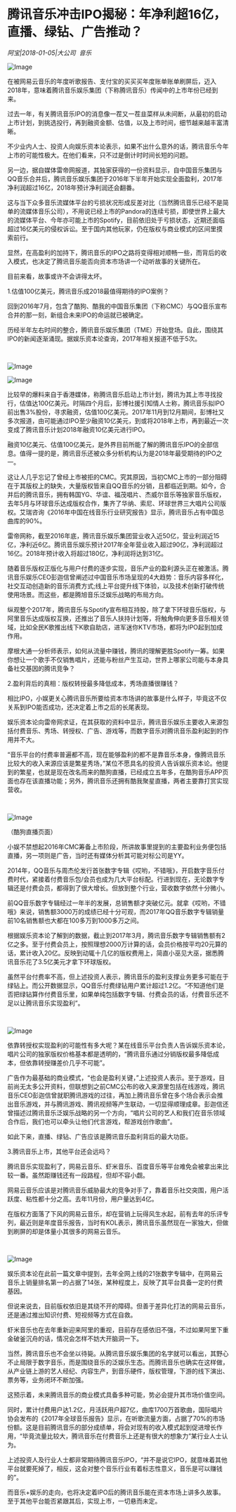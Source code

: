 # 腾讯音乐冲击IPO揭秘：年净利超16亿，直播、绿钻、广告推动？

*阿宝|2018-01-05|大公司 
                                                音乐*

![Image](http://si1.go2yd.com/get-image/0JhaonqmBpQ)

在被网易云音乐的年度听歌报告、支付宝的买买买年度账单账单刷屏后，迈入2018年，意味着腾讯音乐娱乐集团（下称腾讯音乐）传闻中的上市年份已经到来。

过去一年，有关腾讯音乐IPO的消息像一茬又一茬韭菜样从未间断，从最初的启动上市计划，到挑选投行，再到融资金额、估值，以及上市时间，细节越来越丰富清晰。

不少业内人士、投资人向娱乐资本论表示，如果不出什么意外的话，腾讯音乐今年上市的可能性极大。在他们看来，只不过是倒计时时间长短的问题。

另一边，据自媒体雷帝网报道，其独家获得的一份资料显示，自中国音乐集团与QQ音乐合并后，腾讯音乐娱乐集团于2016年下半年开始实现全面盈利，2017年净利润超过16亿，2018年预计净利润还会翻番。

这与当下众多音乐流媒体平台的亏损状况形成反差对比（当然腾讯音乐已经不是简单的流媒体音乐公司），不用说已经上市的Pandora的连续亏损，即使世界上最大的流媒体平台、今年亦可能上市的Spotify，目前依旧处于亏损状态，近期还面临超过16亿美元的侵权诉讼。至于国内其他玩家，仍在版权与商业模式的区间里摸索前行。

显然，在高盈利的加持下，腾讯音乐的IPO之路将变得相对顺畅一些，而背后的收入模式，也决定了腾讯音乐能否向资本市场讲一个动听故事的关键所在。

目前来看，故事或许不会讲得太坏。

1.估值100亿美元，腾讯音乐成2018最值得期待的IPO案例？

回到2016年7月，包含了酷狗、酷我的中国音乐集团（下称CMC）与QQ音乐宣布合并的那一刻，新组合未来IPO的命运就已被确定。

历经半年左右时间的整合，腾讯音乐娱乐集团（TME）开始登场。自此，围绕其IPO的新闻逐渐涌现。据娱乐资本论查询，2017年相关报道不低于5次。

﻿

![Image](http://si1.go2yd.com/get-image/0Jhaov9Ctkm)

![Image](http://si1.go2yd.com/get-image/0JhaoqWMXk8)

比较早的爆料来自于香港媒体，称腾讯音乐启动上市计划，腾讯为其上市寻找投行，估值达100亿美元。时隔四个月后，彭博社援引知情人士称，腾讯音乐拟IPO前出售3%股份，寻求融资，估值100亿美元。2017年11月到12月期间，彭博社又多次报道，由可能通过IPO至少融资10亿美元，到或将2018年上市，再到最近一次变成了腾讯音乐计划2018年融资10亿美元进行IPO。

融资10亿美元、估值100亿美元，是外界目前所能了解的腾讯音乐IPO的全部信息。值得一提的是，腾讯音乐还被众多分析机构认为是2018年最受期待的IPO之一。

这让人几乎忘记了曾经上市被拒的CMC。究其原因，当初CMC上市的一部分阻碍在于其版权上的缺失，大量版权皆来自QQ音乐的分销，且都临近到期。如今，合并后的腾讯音乐，拥有韩国YG、华谊、福茂唱片、杰威尔音乐等独家音乐版权，去年5月与环球音乐达成版权合作，集齐了华纳、索尼、环球世界三大唱片公司版权。艾瑞咨询《2016年中国在线音乐行业研究报告》显示，腾讯音乐占有中国总曲库的90%。

雷帝网称，截至2016年底，腾讯音乐娱乐集团营业收入近50亿，营业利润近15亿，净利近6亿。腾讯音乐娱乐预计2017年全年营业收入超过90亿，净利润超过16亿。2018年预计收入将超过180亿，净利润将达到31亿。

随着音乐版权正版化与用户付费的逐步实现，音乐产业的盈利源头正在被激活。腾讯音乐娱乐CEO彭迦信曾阐述过中国音乐市场呈现的4大趋势：音乐内容多样化，社交互动创造新的音乐消费方式;线上平台提升线下体验，以及技术创新打破传统使用场景。而这些，都是腾旭音乐泛娱乐战略的布局方向。

纵观整个2017年，腾讯音乐与Spotify宣布相互持股，除了拿下环球音乐版权，与阿里音乐达成版权互换，还推出了音乐人扶持计划等，将触角伸向更多音乐相关领域，比如全民K歌推出线下K歌自助店，进军迷你KTV市场，都将为IPO起到加成作用。

摩根大通一分析师表示，如何从流量中赚钱，腾讯的理解更胜Spotify一筹。如果你想让一个歌手不仅销售唱片，还能与粉丝产生互动，世界上哪家公司能与本身具备社交基因的腾讯竞争？

2.盈利背后的真相：版权转授最多降低成本，秀场直播很赚钱？

相比IPO，小娱更关心腾讯音乐所要给资本市场讲的故事是什么样子，毕竟这不仅关系到IPO能否成功，还决定着上市之后的长尾表现。

娱乐资本论向雷帝网求证，在其获取的资料中显示，腾讯音乐娱乐主要收入来源包括付费音乐、秀场、转授权、广告、游戏等，而数字音乐对腾讯音乐盈利起到的作用并不大。

“音乐平台的付费率普遍都不高，现在能够盈利的都不是靠音乐本身，像腾讯音乐比较大的收入来源应该是繁星秀场，”某位不愿具名的投资人告诉娱乐资本论。他提到的繁星，也就是现在改名而来的酷狗直播，已经成立五年多，在酷狗音乐APP页面也存在该直播功能；另外，腾讯音乐还拥有酷我聚星直播，两者主要靠打赏实现营收。

﻿

![Image](http://si1.go2yd.com/get-image/0Jhaoq3beca)

（酷狗直播页面）

小娱不禁想起2016年CMC筹备上市阶段，所讲故事里提到的主要盈利业务便包括直播，另一项则是广告，当时还有媒体分析其可能对标公司是YY。

2014年，QQ音乐与周杰伦发行首张数字专辑《哎哟，不错哦》，开启数字音乐付费时代，紧接着付费音乐包/会员也成为几大平台标配。行进到现在，无论数字专辑还是付费会员，都得到了很大增长。但放到整个行业，营收数字依然十分微小。

前QQ音乐数字专辑经过一年半的发展，总销售额才突破亿元。就拿《哎哟，不错哦》来说，销售额3000万的成绩已经十分可观，而2017年QQ音乐数字专辑销量前10名销售额也大都在100多万到1000多万之间。

根据娱乐资本论了解到的数据，截止到2017年3月，腾讯音乐数字专辑销售额有2亿之多。至于付费会员上，按照理想2000万计算的话，会员价格按平均20元算的话，累计收入20亿。反映到动辄十几亿的版权费用上，简直小巫见大巫，据悉腾讯音乐花了3.5亿美元才拿下环球版权。

虽然平台付费率不高，但上述投资人表示，腾讯音乐的盈利支撑业务更多可能在于绿钻上。而公开数据显示，QQ音乐付费绿钻用户累计超过1.2亿。“不知道他们是否把绿钻算作付费音乐里，如果单纯包括数字专辑、付费会员的话，付费音乐还不足以让腾讯音乐实现盈利”。

﻿

![Image](http://si1.go2yd.com/get-image/0JiDFgFa7RA)

依靠转授权实现盈利的可能性有多大呢？某在线音乐平台负责人告诉娱乐资本论，唱片公司的独家版权价格基本都是透明的，“腾讯音乐通过分销版权最多降低成本，但依靠转授赚差价几乎不可能”。

广告作为最基础的商业模式，“也会是盈利关键，”上述投资人表示。至于游戏，目前尚无太多公开资料，但联想到之前CMC公布的收入来源里包括在线游戏，腾讯音乐CEO彭迦信曾就职腾讯游戏的过往，再加上腾讯音乐曾在多个场合表示会推出音乐游戏，并与腾讯游戏、腾讯视频等产生联动，一切显得顺理成章。彭迦信还曾描述过腾讯音乐泛娱乐战略的另一个方向，“唱片公司的艺人和我们在音乐领域合作后，我们也可以牵头让他们代言游戏，帮游戏创作歌曲”。

如此下来，直播、绿钻、广告应该是腾讯音乐盈利背后的最大功臣。

3.腾讯音乐上市，其他平台还会远吗？

腾讯音乐实现盈利了，网易云音乐、虾米音乐、百度音乐等平台难免会被拿出来比较一番。虽然距赚钱还有一段路程，但却不容小觑。

网易云音乐应该是对腾讯音乐威胁最大的竞争对手了，靠着音乐社交突围，用户活跃度、粘性都十分之高。去年11月份，用户量达到4亿。

在版权方面落了下风的网易云音乐，却在营销上玩得风生水起，前有去年的乐评专列，最近则是年度音乐报告，当时有KOL表示，腾讯音乐虽然现在一家独大，但做到刷屏的却是体量小其很多的网易云音乐。

﻿

![Image](http://si1.go2yd.com/get-image/0JhaotaaRGq)

娱乐资本论在此前一篇文章中提到，去年全网上线的21张数字专辑中，在网易云音乐上销量排名第一的占据了14张，某种程度上，反映了其平台具备一定的付费基因。

但说来说去，目前版权依旧是其绕不开的障碍。但善于差异化打法的网易云音乐，还是通过推出知识付费、短视频等方式在自救。

虾米音乐也在去年重新迎来阿里的重视，目前存在感依旧不强，不过如果阿里下重金破釜沉舟的话，情况会怎样不妨大开脑洞一下。

当然，腾讯音乐也不会坐以待毙。从腾讯音乐娱乐集团的名字就可以看出，其野心不止局限于数字音乐，而是围绕音乐的泛娱乐生态。而腾讯音乐也确实在这样做，从产业链上游的艺人经纪、内容生产，到音乐硬件，版权管理，下游的线下演出、票务等，业务闭环不断加强。

这预示着，未来腾讯音乐的商业模式具备多种可能，势必会提升其市场价值空间。

同时，累计付费用户达1.2亿，月活跃用户超7亿，曲库1700万首歌曲，国际唱片协会发布的《2017年全球音乐报告》显示，在听歌流量方面，占据了70%的市场份额。这是目前腾讯音乐的部分成绩单，将会对现有的收入模式起到促进增长作用，“毕竟流量比较大，腾讯音乐在付费音乐上还是有很大的想象力”某行业人士认为。

上述投资人及行业人士都非常期待腾讯音乐IPO，“并不是说它IPO，就意味着其他平台就要死掉了，相反，这会对整个音乐行业有着标志性意义，音乐是可以赚钱的”。

而音乐+娱乐的走向，也将决定着IPO后的腾讯音乐能在资本市场上讲多久故事。至于其他平台能否紧跟其后，实现上市，一切悬而未定。

